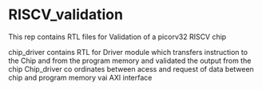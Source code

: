 # RISCV_validation
This rep contains RTL files for Validation of a picorv32 RISCV chip

chip_driver contains RTL for Driver module which transfers instruction to the Chip and from the program memory and 
validated the output from the chip 
Chip_driver co ordinates between acess and request of data between chip and program memory vai AXI interface
